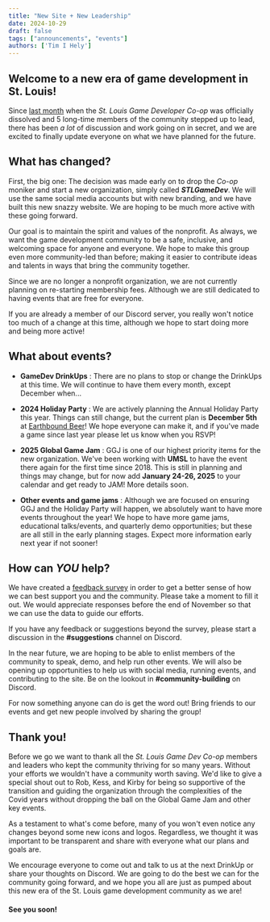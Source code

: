 ```yaml
---
title: "New Site + New Leadership"
date: 2024-10-29
draft: false
tags: ["announcements", "events"]
authors: ['Tim I Hely']
---
```


## Welcome to a new era of game development in St. Louis!

Since [last month](../2024-10-1-transition) when the *St. Louis Game Developer Co-op* was officially dissolved and 5 long-time members of the community stepped up to lead, there has been *a lot* of discussion and work going on in secret, and we are excited to finally update everyone on what we have planned for the future.

## What has changed?

First, the big one: The decision was made early on to drop the *Co-op* moniker and start a new organization, simply called ***STLGameDev***. We will use the same social media accounts but with new branding, and we have built this new snazzy website. We are hoping to be much more active with these going forward.

Our goal is to maintain the spirit and values of the nonprofit. As always, we want the game development community to be a safe, inclusive, and welcoming space for anyone and everyone. We hope to make this group even more community-led than before; making it easier to contribute ideas and talents in ways that bring the community together.

Since we are no longer a nonprofit organization, we are not currently planning on re-starting membership fees. Although we are still dedicated to having events that are free for everyone.

If you are already a member of our Discord server, you really won't notice too much of a change at this time, although we hope to start doing more and being more active!

## What about events?

- **GameDev DrinkUps**
  : There are no plans to stop or change the DrinkUps at this time. We will continue to have them every month, except December when... 

- **2024 Holiday Party**
  : We are actively planning the Annual Holiday Party this year. Things can still change, but the current plan is **December 5th** at [Earthbound Beer](https://maps.app.goo.gl/CUV5eVqjYPWMsNey5)! We hope everyone can make it, and if you've made a game since last year please let us know when you RSVP!

- **2025 Global Game Jam**
  : GGJ is one of our highest priority items for the new organization. We've been working with **UMSL** to have the event there again for the first time since 2018. This is still in planning and things may change, but for now add **January 24-26, 2025** to your calendar and get ready to JAM! More details soon.

- **Other events and game jams**
  : Although we are focused on ensuring GGJ and the Holiday Party will happen, we absolutely want to have more events throughout the year! We hope to have more game jams, educational talks/events, and quarterly demo opportunities; but these are all still in the early planning stages. Expect more information early next year if not sooner!

## How can *YOU* help?

We have created a [feedback survey](https://forms.gle/8yw88DMSQiErQTnS9) in order to get a better sense of how we can best support you and the community. Please take a moment to fill it out. We would appreciate responses before the end of November so that we can use the data to guide our efforts.

If you have any feedback or suggestions beyond the survey, please start a discussion in the **#suggestions** channel on Discord.

In the near future, we are hoping to be able to enlist members of the community to speak, demo, and help run other events. We will also be opening up opportunities to help us with social media, running events, and contributing to the site. Be on the lookout in **#community-building** on Discord.

For now something anyone can do is get the word out! Bring friends to our events and get new people involved by sharing the group!

## Thank you!

Before we go we want to thank all the *St. Louis Game Dev Co-op* members and leaders who kept the community thriving for so many years. Without your efforts we wouldn't have a community worth saving. We'd like to give a special shout out to Rob, Kess, and Kirby for being so supportive of the transition and guiding the organization through the complexities of the Covid years without dropping the ball on the Global Game Jam and other key events.

As a testament to what's come before, many of you won't even notice any changes beyond some new icons and logos. Regardless, we thought it was important to be transparent and share with everyone what our plans and goals are.

We encourage everyone to come out and talk to us at the next DrinkUp or share your thoughts on Discord. We are going to do the best we can for the community going forward, and we hope you all are just as pumped about this new era of the St. Louis game development community as we are!

  #### See you soon!
